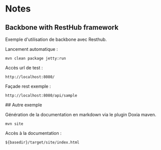 # Notes

## Backbone with RestHub framework

Exemple d'utilisation de backbone avec Resthub.

Lancement automatique :

	mvn clean package jetty:run
	
Accès url de test :

	http://localhost:8080/
	
Façade rest exemple :

	http://localhost:8080/api/sample
	



## Autre exemple

Génération de la documentation en markdown via le plugin Doxia maven.

	mvn site
	
Accès à la documentation :

	${basedir}/target/site/index.html
	

	

